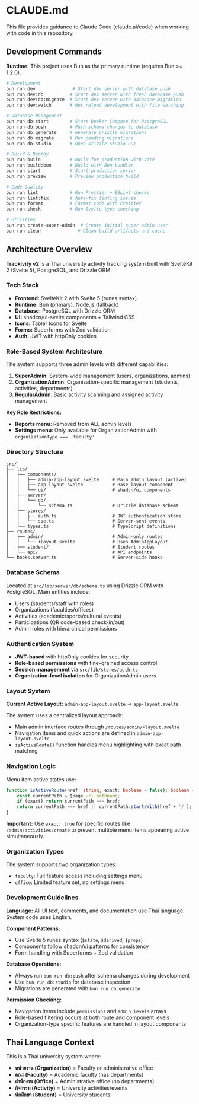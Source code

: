 # CLAUDE.md

This file provides guidance to Claude Code (claude.ai/code) when working with code in this repository.

## Development Commands

**Runtime:** This project uses Bun as the primary runtime (requires Bun >= 1.2.0).

```bash
# Development
bun run dev              # Start dev server with database push
bun run dev:db          # Start dev server with fresh database push
bun run dev:db:migrate  # Start dev server with database migration
bun run dev:watch       # Hot reload development with file watching

# Database Management
bun run db:start        # Start Docker Compose for PostgreSQL
bun run db:push         # Push schema changes to database
bun run db:generate     # Generate Drizzle migrations
bun run db:migrate      # Run pending migrations
bun run db:studio       # Open Drizzle Studio GUI

# Build & Deploy
bun run build           # Build for production with Vite
bun run build:bun       # Build with Bun bundler
bun run start           # Start production server
bun run preview         # Preview production build

# Code Quality
bun run lint            # Run Prettier + ESLint checks
bun run lint:fix        # Auto-fix linting issues
bun run format          # Format code with Prettier
bun run check           # Run Svelte type checking

# Utilities
bun run create-super-admin  # Create initial super admin user
bun run clean              # Clean build artifacts and cache
```

## Architecture Overview

**Trackivity v2** is a Thai university activity tracking system built with SvelteKit 2 (Svelte 5), PostgreSQL, and Drizzle ORM.

### Tech Stack

- **Frontend:** SvelteKit 2 with Svelte 5 (runes syntax)
- **Runtime:** Bun (primary), Node.js (fallback)
- **Database:** PostgreSQL with Drizzle ORM
- **UI:** shadcn/ui-svelte components + Tailwind CSS
- **Icons:** Tabler Icons for Svelte
- **Forms:** Superforms with Zod validation
- **Auth:** JWT with httpOnly cookies

### Role-Based System Architecture

The system supports three admin levels with different capabilities:

1. **SuperAdmin**: System-wide management (users, organizations, admins)
2. **OrganizationAdmin**: Organization-specific management (students, activities, departments)
3. **RegularAdmin**: Basic activity scanning and assigned activity management

**Key Role Restrictions:**

- **Reports menu**: Removed from ALL admin levels
- **Settings menu**: Only available for OrganizationAdmin with `organizationType === 'faculty'`

### Directory Structure

```
src/
├── lib/
│   ├── components/
│   │   ├── admin-app-layout.svelte     # Main admin layout (active)
│   │   ├── app-layout.svelte           # Base layout component
│   │   └── ui/                         # shadcn/ui components
│   ├── server/
│   │   └── db/
│   │       └── schema.ts               # Drizzle database schema
│   ├── stores/
│   │   ├── auth.ts                     # JWT authentication store
│   │   └── sse.ts                      # Server-sent events
│   └── types.ts                        # TypeScript definitions
├── routes/
│   ├── admin/                          # Admin-only routes
│   │   └── +layout.svelte              # Uses AdminAppLayout
│   ├── student/                        # Student routes
│   └── api/                            # API endpoints
└── hooks.server.ts                     # Server-side hooks
```

### Database Schema

Located at `src/lib/server/db/schema.ts` using Drizzle ORM with PostgreSQL. Main entities include:

- Users (students/staff with roles)
- Organizations (faculties/offices)
- Activities (academic/sports/cultural events)
- Participations (QR code-based check-in/out)
- Admin roles with hierarchical permissions

### Authentication System

- **JWT-based** with httpOnly cookies for security
- **Role-based permissions** with fine-grained access control
- **Session management** via `src/lib/stores/auth.ts`
- **Organization-level isolation** for OrganizationAdmin users

### Layout System

**Current Active Layout:** `admin-app-layout.svelte` → `app-layout.svelte`

The system uses a centralized layout approach:

- Main admin interface routes through `/routes/admin/+layout.svelte`
- Navigation items and quick actions are defined in `admin-app-layout.svelte`
- `isActiveRoute()` function handles menu highlighting with exact path matching

### Navigation Logic

Menu item active states use:

```typescript
function isActiveRoute(href: string, exact: boolean = false): boolean {
	const currentPath = $page.url.pathname;
	if (exact) return currentPath === href;
	return currentPath === href || currentPath.startsWith(href + '/');
}
```

**Important:** Use `exact: true` for specific routes like `/admin/activities/create` to prevent multiple menu items appearing active simultaneously.

### Organization Types

The system supports two organization types:

- `faculty`: Full feature access including settings menu
- `office`: Limited feature set, no settings menu

### Development Guidelines

**Language:** All UI text, comments, and documentation use Thai language. System code uses English.

**Component Patterns:**

- Use Svelte 5 runes syntax (`$state`, `$derived`, `$props`)
- Components follow shadcn/ui patterns for consistency
- Form handling with Superforms + Zod validation

**Database Operations:**

- Always run `bun run db:push` after schema changes during development
- Use `bun run db:studio` for database inspection
- Migrations are generated with `bun run db:generate`

**Permission Checking:**

- Navigation items include `permissions` and `admin_levels` arrays
- Role-based filtering occurs at both route and component levels
- Organization-type specific features are handled in layout components

## Thai Language Context

This is a Thai university system where:

- **หน่วยงาน (Organization)** = Faculty or administrative office
- **คณะ (Faculty)** = Academic faculty (has departments)
- **สำนักงาน (Office)** = Administrative office (no departments)
- **กิจกรรม (Activity)** = University activities/events
- **นักศึกษา (Student)** = University students
